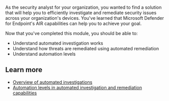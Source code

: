 As the security analyst for your organization, you wanted to find a solution that will help you to efficiently investigate and remediate security issues across your organization's devices. You've learned that Microsoft Defender for Endpoint's AIR capabilities can help you to achieve your goal.

Now that you've completed this module, you should be able to:

- Understand automated investigation works
- Understand how threats are remediated using automated remediation
- Understand automation levels

## Learn more

- [Overview of automated investigations](/microsoft-365/security/defender-endpoint/automated-investigations)
- [Automation levels in automated investigation and remediation capabilities](/microsoft-365/security/defender-endpoint/automation-levels)
